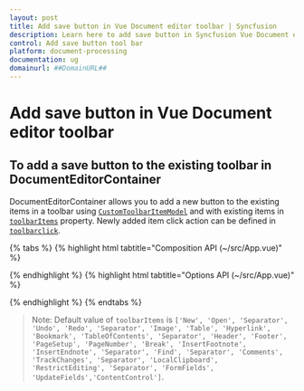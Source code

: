 ```yaml
---
layout: post
title: Add save button in Vue Document editor toolbar | Syncfusion
description: Learn here to add save button in Syncfusion Vue Document editor component of Syncfusion Essential JS 2 and more.
control: Add save button tool bar 
platform: document-processing
documentation: ug
domainurl: ##DomainURL##
---
```


# Add save button in Vue Document editor toolbar

## To add a save button to the existing toolbar in DocumentEditorContainer

DocumentEditorContainer allows you to add a new button to the existing items in a toolbar using [`CustomToolbarItemModel`](https://ej2.syncfusion.com/vue/documentation/api/document-editor/customToolbarItemModel/) and with existing items in [`toolbarItems`](https://ej2.syncfusion.com/vue/documentation/api/document-editor-container/#toolbaritems) property. Newly added item click action can be defined in [`toolbarclick`](https://ej2.syncfusion.com/vue/documentation/api/toolbar/clickEventArgs/).

{% tabs %}
{% highlight html tabtitle="Composition API (~/src/App.vue)" %}

<template>
  <div id="app">
    <ejs-documenteditorcontainer ref="container" :toolbarItems='items' v-bind:toolbarClick='onToolbarClick'
      :enableToolbar='true'> </ejs-documenteditorcontainer>
  </div>
</template>

<script setup>
import { DocumentEditorContainerComponent as EjsDocumenteditorcontainer, Toolbar } from '@syncfusion/ej2-vue-documenteditor';
import { provide, ref } from 'vue';

const container = ref(null);
const items = [
  'New', 'Open', 'Separator',
  {
    prefixIcon: "e-save icon",
    tooltipText: "Save the Document",
    text: "Save",
    id: "save"
  },
  'Undo', 'Redo', 'Separator', 'Image', 'Table', 'Hyperlink', 'Bookmark', 'TableOfContents', 'Separator', 'Header', 'Footer', 'PageSetup', 'PageNumber', 'Break', 'InsertFootnote', 'InsertEndnote', 'Separator', 'Find', 'Separator', 'Comments', 'TrackChanges', 'Separator', 'LocalClipboard', 'RestrictEditing', 'Separator', 'FormFields', 'UpdateFields','ContentControl']

provide('DocumentEditorContainer', [Toolbar]);

const onToolbarClick = function (args) {
  switch (args.item.id) {
    case 'save':
      //Disable image toolbar item.
      container.value.ej2Instances.documentEditor.save('sample', 'Docx');
      break;
  }
}
</script>

{% endhighlight %}
{% highlight html tabtitle="Options API (~/src/App.vue)" %}

<template>
  <div id="app">
    <ejs-documenteditorcontainer ref="container" :toolbarItems='items' v-bind:toolbarClick='onToolbarClick'
      :enableToolbar='true'> </ejs-documenteditorcontainer>
  </div>
</template>

<script>
import { DocumentEditorContainerComponent, Toolbar } from '@syncfusion/ej2-vue-documenteditor';

export default {
  components: {
    'ejs-documenteditorcontainer': DocumentEditorContainerComponent
  },
  data() {
    return {
      items: [
        'New','Open','Separator',
        {
            prefixIcon: "e-save icon",
            tooltipText: "Save the Document",
            text: "Save",
            id: "save"
        },
        'Undo', 'Redo', 'Separator', 'Image', 'Table', 'Hyperlink', 'Bookmark', 'TableOfContents', 'Separator', 'Header', 'Footer', 'PageSetup', 'PageNumber', 'Break', 'InsertFootnote', 'InsertEndnote', 'Separator', 'Find', 'Separator', 'Comments', 'TrackChanges', 'Separator', 'LocalClipboard', 'RestrictEditing', 'Separator', 'FormFields', 'UpdateFields','ContentControl']
    }
  },
  provide: {
    DocumentEditorContainer: [Toolbar]
  },
  methods: {
    onToolbarClick: function (args) {
      switch (args.item.id) {
        case 'save':
            //Save the document(Download the document)
            this.$refs.container.ej2Instances.documentEditor.save('sample', 'Docx');
            break;
      }
    }
  }
}
</script>

{% endhighlight %}
{% endtabs %}

>Note: Default value of `toolbarItems` is `['New', 'Open', 'Separator', 'Undo', 'Redo', 'Separator', 'Image', 'Table', 'Hyperlink', 'Bookmark', 'TableOfContents', 'Separator', 'Header', 'Footer', 'PageSetup', 'PageNumber', 'Break', 'InsertFootnote', 'InsertEndnote', 'Separator', 'Find', 'Separator', 'Comments', 'TrackChanges', 'Separator', 'LocalClipboard', 'RestrictEditing', 'Separator', 'FormFields', 'UpdateFields','ContentControl']`.